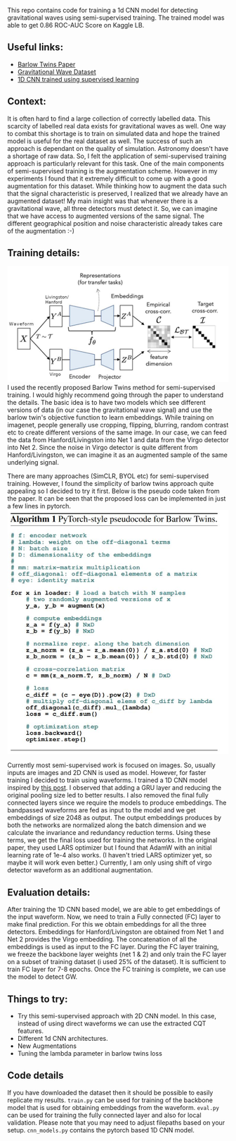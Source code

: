 This repo contains code for training a 1d CNN model for detecting gravitational waves using semi-supervised training. The trained model was able to get 0.86 ROC-AUC Score on Kaggle LB.

## Useful links:
- [Barlow Twins Paper](https://arxiv.org/pdf/2103.03230.pdf)
- [Gravitational Wave Dataset](https://www.kaggle.com/c/g2net-gravitational-wave-detection/data)
- [1D CNN trained using supervised learning](https://www.kaggle.com/scaomath/g2net-1d-cnn-gem-pool-pytorch-train-inference)

## Context:

It is often hard to find a large collection of correctly labelled data. This scarcity of labelled real data exists for gravitational waves as well. One way to combat this shortage is to train on simulated data and hope the trained model is useful for the real dataset as well. The success of such an approach is dependant on the quality of simulation. 
Astronomy doesn't have a shortage of raw data. So, I felt the application of semi-supervised training approach is particularly relevant for this task. One of the main components of semi-supervised training is the augmentation scheme.
However in my experiments I found that it extremely difficult to come up with a good augmentation for this dataset.  While thinking how to augment the data such that the signal characteristic is preserved, I realized that we already have an augmented dataset! My main insight was that whenever there is a gravitational wave, all three detectors must detect it. So, we can imagine that we have access to augmented versions of the same signal. The different geographical position and noise characteristic already takes care of the augmentation :-)


## Training details:
![Barlow Twins training](./images/barlow.jpg)
I used the recently proposed Barlow Twins method for semi-supervised training. I would highly recommend going through the paper to understand the details. The basic idea is to have two models which see different versions of data (in our case the gravitational wave signal) and use the barlow twin's objective function to learn embeddings. While training on imagenet, people generally use cropping, flipping, blurring, random contrast etc
to create different versions of the same image. In our case, we can feed the data from Hanford/Livingston into Net 1 and data from the Virgo detector into Net 2. Since the noise in Virgo detector is quite different from Hanford/Livingston, we can imagine it as an augmented sample of the same underlying signal.

There are many approaches (SimCLR, BYOL etc) for semi-supervised training. However, I found the simplicity of barlow twins approach quite appealing so I decided to try it first. Below is the pseudo code taken from the paper. It can be seen that the proposed loss can be implemented in just a few lines in pytorch. 
![Pseudo code for barlow training](./images/barlow_pseudo_code.jpg)

Currently most semi-supervised work is focused on images. So, usually inputs are images and 2D CNN is used as model. However, for faster training I decided to train using waveforms. I trained a 1D CNN model inspired by [this post](https://www.kaggle.com/scaomath/g2net-1d-cnn-gem-pool-pytorch-train-inference). I observed that adding a GRU layer and reducing the original pooling size led to better results. I also removed the final fully connected layers since we require the models to produce embeddings. The bandpassed waveforms are fed as input to the model and we get embeddings of size 2048 as output. The output embeddings produces by both the networks are normalized along the batch dimension and we calculate the invariance and redundancy reduction terms. Using these terms, we get the final loss used for training the networks. In the original paper, they used LARS optimizer but I found that AdamW with an initial learning rate of 1e-4 also works. (I haven't tried LARS optimizer yet, so maybe it will work even better.) Currently, I am only using shift of virgo detector waveform as an additional augmentation. 


## Evaluation details:

After training the 1D CNN based model, we are able to get embeddings of the input waveform. Now, we need to train a Fully connected (FC) layer to make final prediction. For this we obtain embeddings for all the three detectors. Embeddings for Hanford/Livingston are obtained from Net 1 and Net 2 provides the Virgo embedding. The concatenation of all the embeddings is used as input to the FC layer.
During the FC layer training, we freeze the backbone layer weights (net 1 & 2) and only train the FC layer on a subset of training dataset (i used 25% of the dataset). It is sufficient to train FC layer for 7-8 epochs. Once the FC training is complete, we can use the model to detect GW.

## Things to try:

- Try this semi-supervised approach with 2D CNN model. In this case, instead of using direct waveforms we can use the extracted CQT features.
- Different 1d CNN architectures.
- New Augmentations
- Tuning the lambda parameter in barlow twins loss

## Code details
If you have downloaded the dataset then it should be possible to easily replicate my results. `train.py`  can be used for training of the backbone model that is used for obtaining embeddings from the waveform. `eval.py` can be used for training the fully connected layer and also for local validation. Please note that you may need to adjust filepaths based on your setup.
`cnn_models.py` contains the pytorch based 1D CNN model.
